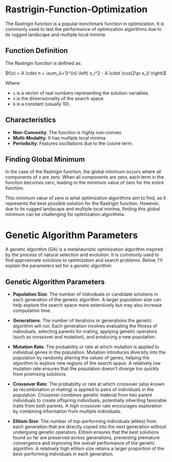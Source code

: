 # Rastrigin-Function-Optimization

The Rastrigin function is a popular benchmark function in optimization. It is commonly used to test the performance of optimization algorithms due to its rugged landscape and multiple local minima.

## Function Definition
The Rastrigin function is defined as:

$f(x) = A \cdot n + \sum_{i=1}^{n} \left( x_i^2 - A \cdot \cos(2\pi x_i) \right)$

Where:
- `x` is a vector of real numbers representing the solution variables.
- `n` is the dimensionality of the search space.
- `A` is a constant (usually 10).

## Characteristics
- **Non-Convexity**: The function is highly non-convex.
- **Multi-Modality**: It has multiple local minima.
- **Periodicity**: Features oscillations due to the cosine term.

## Finding Global Minimum
In the case of the Rastrigin function, the global minimum occurs where all components of $x$ are zero. When all components are zero, each term in the function becomes zero, leading to the minimum value of zero for the entire function.

This minimum value of zero is what optimization algorithms aim to find, as it represents the best possible solution for the Rastrigin function. However, due to its rugged landscape and multiple local minima, finding this global minimum can be challenging for optimization algorithms.


# Genetic Algorithm Parameters
A genetic algorithm (GA) is a metaheuristic optimization algorithm inspired by the process of natural selection and evolution. It is commonly used to find approximate solutions to optimization and search problems. Below, I'll explain the parameters set for a genetic algorithm:

## Genetic Algorithm Parameters
- **Population Size**: The number of individuals or candidate solutions in each generation of the genetic algorithm. A larger population size can help explore the search space more extensively but may also increase computation time.

- **Generations**: The number of iterations or generations the genetic algorithm will run. Each generation involves evaluating the fitness of individuals, selecting parents for mating, applying genetic operators (such as crossover and mutation), and producing a new population.

- **Mutation Rate**: The probability or rate at which mutation is applied to individual genes in the population. Mutation introduces diversity into the population by randomly altering the values of genes, helping the algorithm to explore new regions of the search space. A relatively low mutation rate ensures that the population doesn't diverge too quickly from promising solutions.

- **Crossover Rate**: The probability or rate at which crossover (also known as recombination or mating) is applied to pairs of individuals in the population. Crossover combines genetic material from two parent individuals to create offspring individuals, potentially inheriting favorable traits from both parents. A high crossover rate encourages exploration by combining information from multiple individuals.

- **Elitism Size**: The number of top-performing individuals (elites) from each generation that are directly copied into the next generation without undergoing genetic operators. Elitism ensures that the best solutions found so far are preserved across generations, preventing premature convergence and improving the overall performance of the genetic algorithm. A relatively high elitism size retains a larger proportion of the best-performing individuals in each generation.
